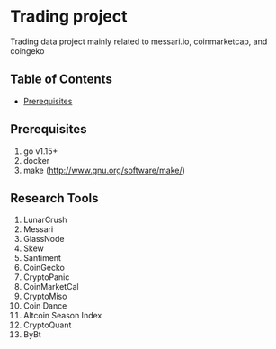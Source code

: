 # Trading project

Trading data project mainly related to messari.io, coinmarketcap, and coingeko
## Table of Contents

- [Prerequisites](#prerequisites)

## Prerequisites

1. go v1.15+
2. docker
3. make (http://www.gnu.org/software/make/)


## Research Tools

1. LunarCrush
2. Messari
3. GlassNode
4. Skew
5. Santiment
6. CoinGecko
7. CryptoPanic
8. CoinMarketCal
9. CryptoMiso
10. Coin Dance
11. Altcoin Season Index
12. CryptoQuant
13. ByBt

